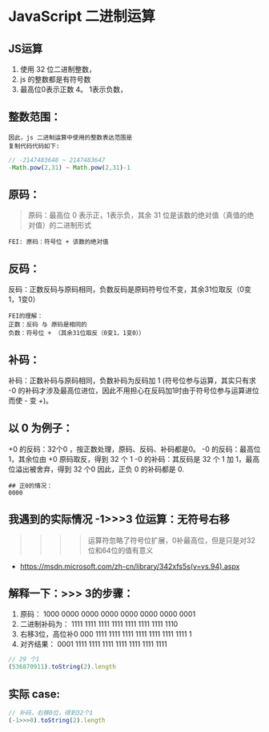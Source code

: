 # JavaScript 二进制运算

## JS运算
1. 使用 32 位二进制整数，
2. js 的整数都是有符号数
3. 最高位0表示正数
4。 1表示负数，

## 整数范围：
~~~
因此，js 二进制运算中使用的整数表达范围是 
复制代码代码如下:
~~~

```js
// -2147483648 ~ 2147483647
-Math.pow(2,31) ~ Math.pow(2,31)-1 
```
## 原码：
> 原码：最高位 0 表示正，1表示负，其余 31 位是该数的绝对值（真值的绝对值）的二进制形式 
~~~
FEI: 原码：符号位 + 该数的绝对值
~~~

## 反码：
反码：正数反码与原码相同，负数反码是原码符号位不变，其余31位取反（0变1，1变0） 
~~~
FEI的理解：
正数：反码 与 原码是相同的
负数：符号位 + （其余31位取反（0变1，1变0））
~~~

## 补码：
补码：正数补码与原码相同，负数补码为反码加 1 (符号位参与运算，其实只有求 -0 的补码才涉及最高位进位，因此不用担心在反码加1时由于符号位参与运算进位而使 - 变 +)。 

## 以 0 为例子：
+0 的反码：32个0 ，按正数处理，原码、反码、补码都是0。 
-0 的反码：最高位1，其余位由 +0 原码取反，得到 32 个 1 
-0 的补码：其反码是 32 个 1 加 1，最高位溢出被舍弃，得到 32 个0 
因此，正负 0 的补码都是 0. 
~~~
## 正0的情况：
0000 
~~~

## 我遇到的实际情况 -1>>>3 位运算：无符号右移
> >>>运算符忽略了符号位扩展，0补最高位，但是只是对32位和64位的值有意义
- https://msdn.microsoft.com/zh-cn/library/342xfs5s(v=vs.94).aspx

## 解释一下：>>> 3的步骤：
1. 原码：
1000 0000 0000 0000 0000 0000 0000 0001
2. 二进制补码为：
1111 1111 1111 1111 1111 1111 1111 1110
3. 右移3位，高位补0
000 1111 1111 1111 1111 1111 1111 1111 1
4. 对齐结果：
0001 1111 1111 1111 1111 1111 1111 1111
```js
// 29 个1
(536870911).toString(2).length
```

## 实际 case:
```js
// 补码，右移0位，得到32个1
(-1>>>0).toString(2).length
```
